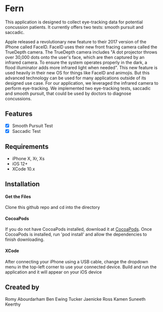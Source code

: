 # Fern
This application is designed to collect eye-tracking data for potential concussion patients. It currently offers two tests: smooth pursuit and saccadic.

Apple released a revolutionary new feature to their 2017 version of the iPhone called FaceID. FaceID uses their new front fracing camera called the TrueDepth camera. The TrueDepth camera includes "A dot projector throws over 30,000 dots onto the user's face, which are then captured by an infrared camera. To ensure the system operates properly in the dark, a flood illuminator adds more infrared light when needed". This new feature is used heavily in their new OS for things like FaceID and animojis. But this advanced technology can be used for many applications outside of its designed use case. For our application, we leveraged the infrared camera to perform eye-tracking. We implemented two eye-tracking tests, saccadic and smooth pursuit, that could be used by doctors to diagnose concussions. 

## Features

- [x] Smooth Pursuit Test
- [x] Saccadic Test

## Requirements

- iPhone X, Xr, Xs
- iOS 12+
- XCode 10.x

## Installation
#### Get the Files
Clone this github repo and cd into the directory

#### CocoaPods
If you do not have CocoaPods installed, download it at [CocoaPods](http://cocoapods.org/).
Once CocoaPods is installed, run 'pod install' and allow the dependencies to finish downloading.

#### XCode
After connecting your iPhone using a USB cable, change the dropdown menu in the top-left corner to use your connected device.
Build and run the application and it will appear on your iOS device

## Created by
Romy Abourdarham
Ben Ewing
Tucker Jaenicke
Ross Kamen
Suneeth Keerthy
